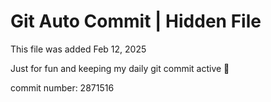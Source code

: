 # Git Auto Commit | Hidden File

This file was added Feb 12, 2025

Just for fun and keeping my daily git commit active 🤪

commit number: 2871516
